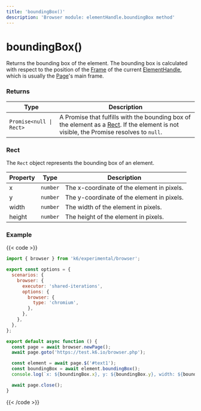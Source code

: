```yaml
---
title: 'boundingBox()'
description: 'Browser module: elementHandle.boundingBox method'
---
```


# boundingBox()

Returns the bounding box of the element. The bounding box is calculated with respect to the position of the [Frame](https://grafana.com/docs/k6/<K6_VERSION>/javascript-api/k6-experimental/browser/frame) of the current [ElementHandle](https://grafana.com/docs/k6/<K6_VERSION>/javascript-api/k6-experimental/browser/elementhandle), which is usually the [Page](https://grafana.com/docs/k6/<K6_VERSION>/javascript-api/k6-experimental/browser/page)'s main frame.

### Returns

| Type                    | Description                                                                                                                  |
| ----------------------- | ---------------------------------------------------------------------------------------------------------------------------- |
| `Promise<null \| Rect>` | A Promise that fulfills with the bounding box of the element as a [Rect](#rect). If the element is not visible, the Promise resolves to `null`. |


### Rect

The `Rect` object represents the bounding box of an element.

| Property | Type     | Description                                |
| -------- | -------- | ------------------------------------------ |
| x        | `number` | The x-coordinate of the element in pixels. |
| y        | `number` | The y-coordinate of the element in pixels. |
| width    | `number` | The width of the element in pixels.        |
| height   | `number` | The height of the element in pixels.       |

### Example

{{< code >}}

```javascript
import { browser } from 'k6/experimental/browser';

export const options = {
  scenarios: {
    browser: {
      executor: 'shared-iterations',
      options: {
        browser: {
          type: 'chromium',
        },
      },
    },
  },
};

export default async function () {
  const page = await browser.newPage();
  await page.goto('https://test.k6.io/browser.php');

  const element = await page.$('#text1');
  const boundingBox = await element.boundingBox();
  console.log(`x: ${boundingBox.x}, y: ${boundingBox.y}, width: ${boundingBox.width}, height: ${boundingBox.height}`);

  await page.close();
}
```

{{< /code >}}